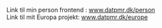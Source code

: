 Link til min person frontend : www.datpmr.dk/person <br>
Link til mit Europa projekt: www.datpmr.dk/europe
